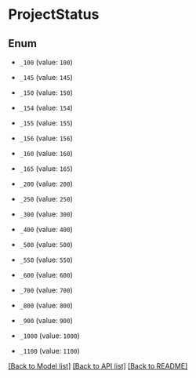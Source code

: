 # ProjectStatus

## Enum


* `_100` (value: `100`)

* `_145` (value: `145`)

* `_150` (value: `150`)

* `_154` (value: `154`)

* `_155` (value: `155`)

* `_156` (value: `156`)

* `_160` (value: `160`)

* `_165` (value: `165`)

* `_200` (value: `200`)

* `_250` (value: `250`)

* `_300` (value: `300`)

* `_400` (value: `400`)

* `_500` (value: `500`)

* `_550` (value: `550`)

* `_600` (value: `600`)

* `_700` (value: `700`)

* `_800` (value: `800`)

* `_900` (value: `900`)

* `_1000` (value: `1000`)

* `_1100` (value: `1100`)


[[Back to Model list]](../README.md#documentation-for-models) [[Back to API list]](../README.md#documentation-for-api-endpoints) [[Back to README]](../README.md)



